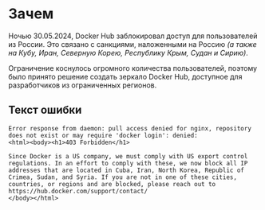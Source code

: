 # Зачем

Ночью 30.05.2024, Docker Hub заблокировал доступ для пользователей из России. Это связано с санкциями, наложенными на Россию _(а также на Кубу, Иран, Северную Корею, Республику Крым, Судан и Сирию)_.

Ограничение коснулось огромного количества пользователей, поэтому было принято решение создать зеркало Docker Hub, доступное для разработчиков из ограниченных регионов.

## Текст ошибки

```
Error response from daemon: pull access denied for nginx, repository does not exist or may require 'docker login': denied:
<html><body><h1>403 Forbidden</h1>

Since Docker is a US company, we must comply with US export control regulations. In an effort to comply with these, we now block all IP addresses that are located in Cuba, Iran, North Korea, Republic of Crimea, Sudan, and Syria. If you are not in one of these cities, countries, or regions and are blocked, please reach out to https://hub.docker.com/support/contact/
</body></html>
```
